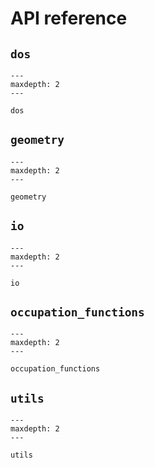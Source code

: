 # API reference

## `dos`

```{toctree}
---
maxdepth: 2
---

dos
```

## `geometry`

```{toctree}
---
maxdepth: 2
---

geometry
```

## `io`

```{toctree}
---
maxdepth: 2
---

io
```

## `occupation_functions`

```{toctree}
---
maxdepth: 2
---

occupation_functions
```

## `utils`

```{toctree}
---
maxdepth: 2
---

utils
```
